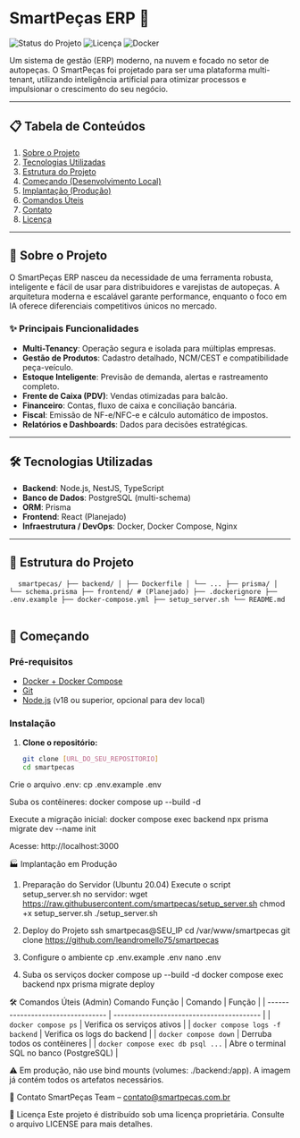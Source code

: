 # SmartPeças ERP 🚗

![Status do Projeto](https://img.shields.io/badge/status-em%20desenvolvimento-yellowgreen)
![Licença](https://img.shields.io/badge/licen%C3%A7a-propriet%C3%A1ria-red)
![Docker](https://img.shields.io/badge/docker-ready-blue)

Um sistema de gestão (ERP) moderno, na nuvem e focado no setor de autopeças. O SmartPeças foi projetado para ser uma plataforma multi-tenant, utilizando inteligência artificial para otimizar processos e impulsionar o crescimento do seu negócio.

---

## 📋 Tabela de Conteúdos

1. [Sobre o Projeto](#-sobre-o-projeto)
2. [Tecnologias Utilizadas](#-tecnologias-utilizadas)
3. [Estrutura do Projeto](#-estrutura-do-projeto)
4. [Começando (Desenvolvimento Local)](#-começando)
5. [Implantação (Produção)](#-implantação-em-produção)
6. [Comandos Úteis](#-comandos-úteis-admin)
7. [Contato](#-contato)
8. [Licença](#-licença)

---

## 🚀 Sobre o Projeto

O SmartPeças ERP nasceu da necessidade de uma ferramenta robusta, inteligente e fácil de usar para distribuidores e varejistas de autopeças. A arquitetura moderna e escalável garante performance, enquanto o foco em IA oferece diferenciais competitivos únicos no mercado.

### ✨ Principais Funcionalidades

* **Multi-Tenancy**: Operação segura e isolada para múltiplas empresas.
* **Gestão de Produtos**: Cadastro detalhado, NCM/CEST e compatibilidade peça-veículo.
* **Estoque Inteligente**: Previsão de demanda, alertas e rastreamento completo.
* **Frente de Caixa (PDV)**: Vendas otimizadas para balcão.
* **Financeiro**: Contas, fluxo de caixa e conciliação bancária.
* **Fiscal**: Emissão de NF-e/NFC-e e cálculo automático de impostos.
* **Relatórios e Dashboards**: Dados para decisões estratégicas.

---

## 🛠️ Tecnologias Utilizadas

* **Backend**: Node.js, NestJS, TypeScript
* **Banco de Dados**: PostgreSQL (multi-schema)
* **ORM**: Prisma
* **Frontend**: React (Planejado)
* **Infraestrutura / DevOps**: Docker, Docker Compose, Nginx

---

## 📂 Estrutura do Projeto

<pre lang="text"> <code> smartpecas/ ├── backend/ │ ├── Dockerfile │ └── ... ├── prisma/ │ └── schema.prisma ├── frontend/ # (Planejado) ├── .dockerignore ├── .env.example ├── docker-compose.yml ├── setup_server.sh └── README.md </code> </pre>
## 🏁 Começando

### Pré-requisitos

* [Docker + Docker Compose](https://docs.docker.com/engine/install/)
* [Git](https://git-scm.com/)
* [Node.js](https://nodejs.org/) (v18 ou superior, opcional para dev local)

### Instalação

1. **Clone o repositório:**
   ```bash
   git clone [URL_DO_SEU_REPOSITORIO]
   cd smartpecas
Crie o arquivo .env:
cp .env.example .env

Suba os contêineres:
docker compose up --build -d

Execute a migração inicial:
docker compose exec backend npx prisma migrate dev --name init

Acesse:
http://localhost:3000

🏭 Implantação em Produção
1. Preparação do Servidor (Ubuntu 20.04)
Execute o script setup_server.sh no servidor:
wget https://raw.githubusercontent.com/smartpecas/setup_server.sh
chmod +x setup_server.sh
./setup_server.sh

2. Deploy do Projeto
ssh smartpecas@SEU_IP
cd /var/www/smartpecas
git clone https://github.com/leandromello75/smartpecas

3. Configure o ambiente
cp .env.example .env
nano .env

4. Suba os serviços
docker compose up --build -d
docker compose exec backend npx prisma migrate deploy

🛠️ Comandos Úteis (Admin)
Comando	Função
| Comando                           | Função                                    |
| --------------------------------- | ----------------------------------------- |
| `docker compose ps`               | Verifica os serviços ativos               |
| `docker compose logs -f backend`  | Verifica os logs do backend               |
| `docker compose down`             | Derruba todos os contêineres              |
| `docker compose exec db psql ...` | Abre o terminal SQL no banco (PostgreSQL) |


⚠️ Em produção, não use bind mounts (volumes: ./backend:/app). A imagem já contém todos os artefatos necessários.

📧 Contato
SmartPeças Team – contato@smartpecas.com.br

📄 Licença
Este projeto é distribuído sob uma licença proprietária.
Consulte o arquivo LICENSE para mais detalhes.
